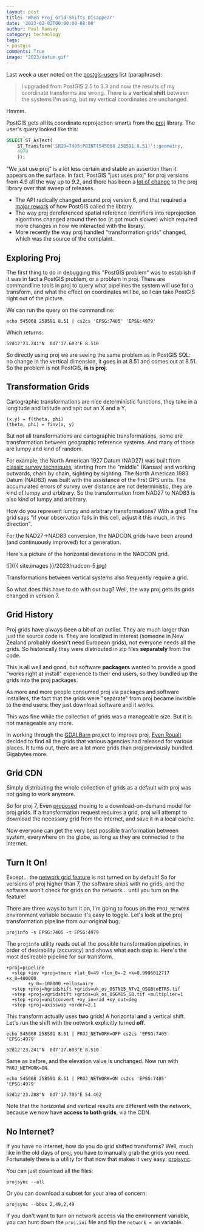 ```yaml
---
layout: post
title: 'When Proj Grid-Shifts Disappear'
date: '2023-02-02T00:00:00-08:00'
author: Paul Ramsey
category: technology
tags:
- postgis
comments: True
image: "2023/datum.gif"
---
```


Last week a user noted on the [postgis-users](https://lists.osgeo.org/pipermail/postgis-users/2023-January/045829.html) list (paraphrase):

> I upgraded from PostGIS 2.5 to 3.3 and now the results of my coordinate transforms are wrong. There is a **vertical shift** between the systems I'm using, but my vertical coordinates are unchanged.

Hmmm. 

PostGIS gets all its coordinate reprojection smarts from the [proj](https://proj.org/) library. The user's query looked like this:

```sql
SELECT ST_AsText(
    ST_Transform('SRID=7405;POINT(545068 258591 8.51)'::geometry, 
    4979
    ));
```

"We just use proj" is a lot less certain and stable an assertion than it appears on the surface. In fact, PostGIS "just uses proj" for proj versions from 4.9 all the way up to 9.2, and there has been a [lot of change](https://github.com/OSGeo/PROJ/blob/master/NEWS) to the proj library over that sweep of releases.

* The API radically changed around proj version 6, and that required a [major rework](https://proj.org/development/migration.html) of how PostGIS called the library.
* The way proj dereferenced spatial reference identifiers into reprojection algorithms changed around then too (it got much slower) which required more changes in how we interacted with the library.
* More recently the way proj handled "transformation grids" changed, which was the source of the complaint.

## Exploring Proj

The first thing to do in debugging this "PostGIS problem" was to establish if it was in fact a PostGIS problem, or a problem in proj. There are commandline tools in proj to query what pipelines the system will use for a transform, and what the effect on coordinates will be, so I can take PostGIS right out of the picture.

We can run the query on the commandline:

```
echo 545068 258591 8.51 | cs2cs 'EPSG:7405' 'EPSG:4979'
```

Which returns:

```
52d12'23.241"N  0d7'17.603"E 8.510
```

So directly using proj we are seeing the same problem as in PostGIS SQL: no change in the vertical dimension, it goes in at 8.51 and comes out at 8.51. So the problem is not PostGIS, **is is proj**.

## Transformation Grids

Cartographic transformations are nice deterministic functions, they take in a longitude and latitude and spit out an X and a Y.

```
(x,y) = f(theta, phi)
(theta, phi) = finv(x, y)
```

But not all transformations are cartographic transformations, some are transformation between geographic reference systems. And many of those are lumpy and kind of random. 

For example, the North American 1927 Datum (NAD27) was built from [classic survey techniques](https://civilstuff.com/what-is-chain-surveying/), starting from the "middle" (Kansas) and working outwards, chain by chain, sighting by sighting. The North American 1983 Datum (NAD83) was built with the assistance of the first GPS units. The accumulated errors of survey over distance are not deterministic, they are kind of lumpy and arbitrary. So the transformation from NAD27 to NAD83 is also kind of lumpy and arbitrary.

How do you represent lumpy and arbitrary transformations? With a grid! The grid says "if your observation falls in this cell, adjust it this much, in this direction".

For the NAD27->NAD83 conversion, the NADCON grids have been around (and continuously improved) for a generation. 

Here's a picture of the horizontal deviations in the NADCON grid.

![]({{ site.images }}/2023/nadcon-5.jpg)

Transformations between vertical systems also frequently require a grid.

So what does this have to do with our bug? Well, the way proj gets its grids changed in version 7.

## Grid History

Proj grids have always been a bit of an outlier. They are much larger than just the source code is. They are localized in interest (someone in New Zealand probably doesn't need European grids), not everyone needs all the grids. So historically they were distributed in zip files **separately** from the code. 

This is all well and good, but software **packagers** wanted to provide a good "works right at install" experience to their end users, so they bundled up the grids into the proj packages. 

As more and more people consumed proj via packages and software installers, the fact that the grids were "separate" from proj became invisible to the end users: they just download software and it works.

This was fine while the collection of grids was a manageable size. But it is not manageable any more. 

In working through the [GDALBarn](https://gdalbarn.com/) project to improve proj, [Even Roualt](https://www.spatialys.com/en/about/) decided to find all the grids that various agencies had released for various places. It turns out, there are a lot more grids than proj previously bundled. Gigabytes more.

## Grid CDN

Simply distributing the whole collection of grids as a default with proj was not going to work anymore.

So for proj 7, Even [proposed](https://proj.org/community/rfc/rfc-4.html) moving to a download-on-demand model for proj grids. If a transformation request requires a grid, proj will attempt to download the necessary grid from the internet, and save it in a local cache.

Now everyone can get the very best possible tranformation between system, everywhere on the globe, as long as they are connected to the internet.

## Turn It On!

Except... the [network grid feature](https://proj.org/usage/network.html) is not turned on by default! So for versions of proj higher than 7, the software ships with no grids, and the software won't check for grids on the network... until you turn on the feature!

There are three ways to turn it on, I'm going to focus on the `PROJ_NETWORK` environment variable because it's easy to toggle. Let's look at the proj transformation pipeline from our original bug.

```
projinfo -s EPSG:7405 -t EPSG:4979
```

The `projinfo` utility reads out all the possible transformation pipelines, in order of desirability (accuracy) and shows what each step is. Here's the most desireable pipeline for our transform.

```
+proj=pipeline
  +step +inv +proj=tmerc +lat_0=49 +lon_0=-2 +k=0.9996012717 +x_0=400000
        +y_0=-100000 +ellps=airy
  +step +proj=hgridshift +grids=uk_os_OSTN15_NTv2_OSGBtoETRS.tif
  +step +proj=vgridshift +grids=uk_os_OSGM15_GB.tif +multiplier=1
  +step +proj=unitconvert +xy_in=rad +xy_out=deg
  +step +proj=axisswap +order=2,1
```

This transform actually uses **two** grids! A horizontal **and** a vertical shift. Let's run the shift with the network explicitly turned **off**.

```
echo 545068 258591 8.51 | PROJ_NETWORK=OFF cs2cs 'EPSG:7405' 'EPSG:4979'

52d12'23.241"N  0d7'17.603"E 8.510
```

Same as before, and the elevation value is unchanged. Now run with `PROJ_NETWORK=ON`.

```
echo 545068 258591 8.51 | PROJ_NETWORK=ON cs2cs 'EPSG:7405' 'EPSG:4979'

52d12'23.288"N  0d7'17.705"E 54.462
```

Note that the horizontal and vertical results are different with the network, because we now have **access to both grids**, via the CDN.

## No Internet?

If you have no internet, how do you do grid shifted transforms? Well, much like in the old days of proj, you have to manually grab the grids you need. Fortunately there is a utility for that now that makes it very easy: [projsync](https://proj.org/apps/projsync.html).

You can just download all the files:

```
projsync --all
```

Or you can download a subset for your area of concern:

```
projsync --bbox 2,49,2,49
```

If you don't want to turn on network access via the environment variable, you can hunt down the `proj.ini` file and flip the `network = on` variable.